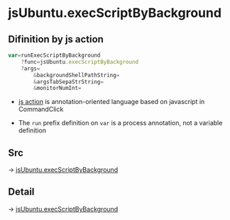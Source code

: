 # jsUbuntu.execScriptByBackground

## Difinition by js action

```js.js
var=runExecScriptByBackground
	?func=jsUbuntu.execScriptByBackground
	?args=
		&backgroundShellPathString=
		&argsTabSepaStrString=
		&monitorNumInt=
```

- [js action](#) is annotation-oriented language based on javascript in CommandClick

- The `run` prefix definition on `var` is a process annotation, not a variable definition

## Src

-> [jsUbuntu.execScriptByBackground](https://github.com/puutaro/CommandClick/blob/master/app/src/main/java/com/puutaro/commandclick/fragment_lib/terminal_fragment/js_interface/JsUbuntu.kt#L97)

## Detail

-> [jsUbuntu.execScriptByBackground](https://github.com/puutaro/CommandClick/blob/master/md/developer/js_interface/details/JsUbuntu/execScriptByBackground.md)
